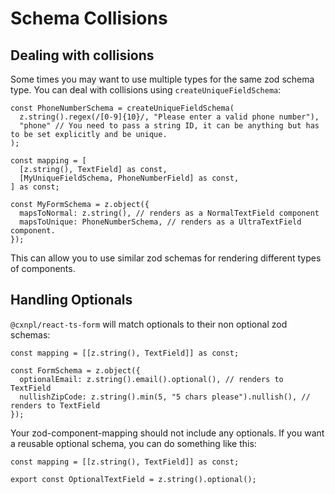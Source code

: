 # Schema Collisions

## Dealing with collisions

Some times you may want to use multiple types for the same zod schema type. You can deal with collisions using `createUniqueFieldSchema`:

```tsx
const PhoneNumberSchema = createUniqueFieldSchema(
  z.string().regex(/[0-9]{10}/, "Please enter a valid phone number"),
  "phone" // You need to pass a string ID, it can be anything but has to be set explicitly and be unique.
);

const mapping = [
  [z.string(), TextField] as const,
  [MyUniqueFieldSchema, PhoneNumberField] as const,
] as const;

const MyFormSchema = z.object({
  mapsToNormal: z.string(), // renders as a NormalTextField component
  mapsToUnique: PhoneNumberSchema, // renders as a UltraTextField component.
});
```

This can allow you to use similar zod schemas for rendering different types of components.

## Handling Optionals

`@cxnpl/react-ts-form` will match optionals to their non optional zod schemas:

```tsx
const mapping = [[z.string(), TextField]] as const;

const FormSchema = z.object({
  optionalEmail: z.string().email().optional(), // renders to TextField
  nullishZipCode: z.string().min(5, "5 chars please").nullish(), // renders to TextField
});
```

Your zod-component-mapping should not include any optionals. If you want a reusable optional schema, you can do something like this:

```tsx
const mapping = [[z.string(), TextField]] as const;

export const OptionalTextField = z.string().optional();
```
